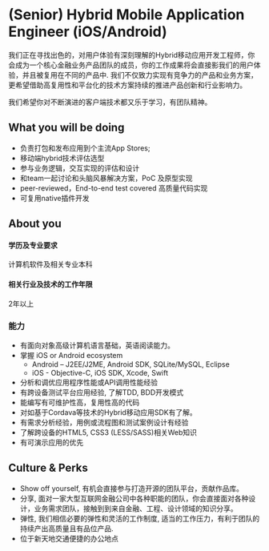 # (Senior) Hybrid Mobile Application Engineer (iOS/Android)

我们正在寻找出色的，对用户体验有深刻理解的Hybrid移动应用开发工程师，你会成为一个核心金融业务产品团队的成员，你的工作成果将会直接影我们的用户体验，并且被复用在不同的产品中. 我们不仅致力实现有竞争力的产品和业务方案，更希望借助高复用性和平台化的技术方案持续的推进产品创新和行业影响力。

我们希望你对不断演进的客户端技术都又乐于学习，有团队精神。

## What you will be doing
- 负责打包和发布应用到个主流App Stores;
- 移动端hybrid技术评估选型
- 参与业务逻辑，交互实现的评估和设计
- 和team一起讨论和头脑风暴解决方案，PoC 及原型实现
- peer-reviewed，End-to-end test covered 高质量代码实现
- 可复用native插件开发

## About you

#### 学历及专业要求
计算机软件及相关专业本科
#### 相关行业及技术的工作年限
2年以上
### 能力
- 有面向对象高级计算机语言基础，英语阅读能力。
- 掌握 iOS or Android ecosystem
	- Android – J2EE/J2ME, Android SDK, SQLite/MySQL, Eclipse
	- iOS - Objective-C, iOS SDK, Xcode, Swift
- 分析和调优应用程序性能或API调用性能经验
- 有跨设备测试平台应用经验, 了解TDD, BDD开发模式
- 能编写有可维护性高，复用性高的代码
- 对如基于Cordava等技术的Hybrid移动应用SDK有了解。
- 有需求分析经验，用例或流程图和测试案例设计有经验
- 了解跨设备的HTML5, CSS3 (LESS/SASS)相关Web知识
- 有可演示应用的优先

## Culture & Perks
- Show off yourself, 有机会直接参与打造开源的团队平台，贡献作品库。
- 分享, 面对一家大型互联网金融公司中各种职能的团队，你会直接面对各种设计，业务需求团队，接触到到来自金融、工程、设计领域的知识分享。
- 弹性, 我们相信必要的弹性和灵活的工作制度, 适当的工作压力，有利于团队的持续产出高质量且有品位产品.
- 位于新天地交通便捷的办公地点
